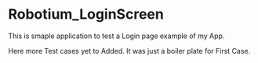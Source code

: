 # Robotium_LoginScreen
This is smaple application to test a Login page example of my App.

Here more Test cases yet to Added.
It was just a boiler plate for First Case.
